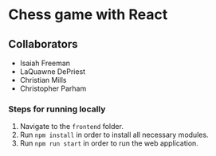 # Chess game with React

## Collaborators

- Isaiah Freeman
- LaQuawne DePriest
- Christian Mills
- Christopher Parham


### Steps for running locally

1. Navigate to the ```frontend``` folder.
2. Run ```npm install``` in order to install all necessary modules.
3. Run ```npm run start``` in order to run the web application.